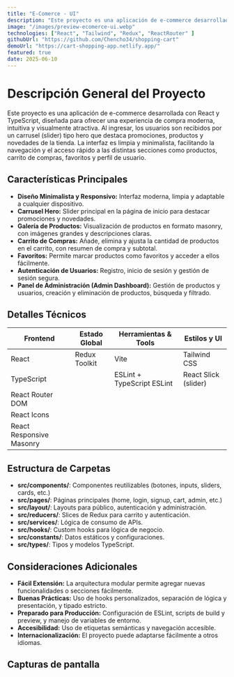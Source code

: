 ```yaml
---
title: "E-Comerce - UI"
description: "Este proyecto es una aplicación de e-commerce desarrollada con React y TypeScript, diseñada para ofrecer una experiencia de compra moderna, intuitiva y visualmente atractiva. Al ingresar, los usuarios son recibidos por un carrusel (slider) tipo hero que destaca promociones, productos y novedades de la tienda."
image: "/images/preview-ecomerce-ui.webp"
technologies: ["React", "Tailwind", "Redux", "ReactRouter" ]
githubUrl: "https://github.com/Chencho34/shopping-cart"
demoUrl: "https://cart-shopping-app.netlify.app/"
featured: true
date: 2025-06-10
---
```


# Descripción General del Proyecto

Este proyecto es una aplicación de e-commerce desarrollada con React y TypeScript, diseñada para ofrecer una experiencia de compra moderna, intuitiva y visualmente atractiva. Al ingresar, los usuarios son recibidos por un carrusel (slider) tipo hero que destaca promociones, productos y novedades de la tienda. La interfaz es limpia y minimalista, facilitando la navegación y el acceso rápido a las distintas secciones como productos, carrito de compras, favoritos y perfil de usuario.

## Características Principales

- **Diseño Minimalista y Responsivo:** Interfaz moderna, limpia y adaptable a cualquier dispositivo.
- **Carrusel Hero:** Slider principal en la página de inicio para destacar promociones y novedades.
- **Galería de Productos:** Visualización de productos en formato masonry, con imágenes grandes y descripciones claras.
- **Carrito de Compras:** Añade, elimina y ajusta la cantidad de productos en el carrito, con resumen de compra y subtotal.
- **Favoritos:** Permite marcar productos como favoritos y acceder a ellos fácilmente.
- **Autenticación de Usuarios:** Registro, inicio de sesión y gestión de sesión segura.
- **Panel de Administración (Admin Dashboard):** Gestión de productos y usuarios, creación y eliminación de productos, búsqueda y filtrado.

## Detalles Técnicos

| Frontend                  | Estado Global        | Herramientas & Tools         | Estilos y UI                |
|---------------------------|----------------------|------------------------------|-----------------------------|
| React                     | Redux Toolkit        | Vite                         | Tailwind CSS                |
| TypeScript                |                      | ESLint + TypeScript ESLint   | React Slick (slider)        |
| React Router DOM          |                      |                              |                             |
| React Icons               |                      |                              |                             |
| React Responsive Masonry  |                      |                              |                             |

## Estructura de Carpetas

- **src/components/**: Componentes reutilizables (botones, inputs, sliders, cards, etc.)
- **src/pages/**: Páginas principales (home, login, signup, cart, admin, etc.)
- **src/layout/**: Layouts para público, autenticación y administración.
- **src/reducers/**: Slices de Redux para carrito y autenticación.
- **src/services/**: Lógica de consumo de APIs.
- **src/hooks/**: Custom hooks para lógica de negocio.
- **src/constants/**: Datos estáticos y configuraciones.
- **src/types/**: Tipos y modelos TypeScript.

## Consideraciones Adicionales

- **Fácil Extensión:** La arquitectura modular permite agregar nuevas funcionalidades o secciones fácilmente.
- **Buenas Prácticas:** Uso de hooks personalizados, separación de lógica y presentación, y tipado estricto.
- **Preparado para Producción:** Configuración de ESLint, scripts de build y preview, y manejo de variables de entorno.
- **Accesibilidad:** Uso de etiquetas semánticas y navegación accesible.
- **Internacionalización:** El proyecto puede adaptarse fácilmente a otros idiomas.

## Capturas de pantalla